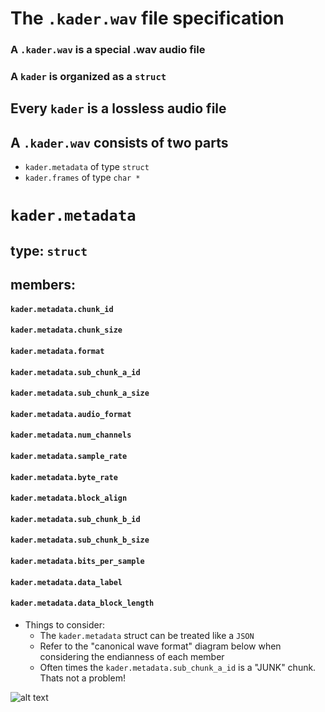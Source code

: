 # The ```.kader.wav``` file specification

### A ```.kader.wav``` is a special .wav audio file
### A ```kader``` is organized as a ```struct```

## Every ```kader``` is a lossless audio file 
## A ```.kader.wav``` consists of two parts 

* ```kader.metadata``` of type ```struct```
* ```kader.frames``` of type ```char *``` 

# ```kader.metadata```

## type: ```struct```

## members: 

#### ```kader.metadata.chunk_id```
#### ```kader.metadata.chunk_size```
#### ```kader.metadata.format```
#### ```kader.metadata.sub_chunk_a_id```
#### ```kader.metadata.sub_chunk_a_size```
#### ```kader.metadata.audio_format```
#### ```kader.metadata.num_channels```
#### ```kader.metadata.sample_rate```
#### ```kader.metadata.byte_rate```
#### ```kader.metadata.block_align```
#### ```kader.metadata.sub_chunk_b_id```
#### ```kader.metadata.sub_chunk_b_size```
#### ```kader.metadata.bits_per_sample```
#### ```kader.metadata.data_label```
#### ```kader.metadata.data_block_length```


* Things to consider: 
    * The ```kader.metadata``` struct can be treated like a ```JSON``` 
    * Refer to the "canonical wave format" diagram below when considering the endianness of each member 
    * Often times the ```kader.metadata.sub_chunk_a_id``` is a "JUNK" chunk. Thats not a problem! 

![alt text](https://github.com/pablopenrose/c/blob/master/kader.wav/stack.gif?raw=true")
